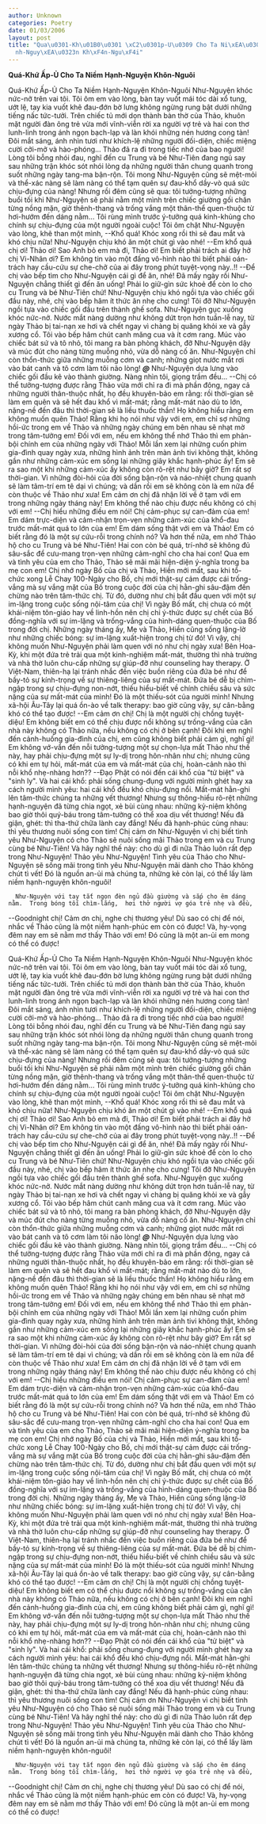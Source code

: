 ```yaml
---
author: Unknown
categories: Poetry
date: 01/03/2006
layout: post
title: "Qua\u0301-Kh\u01B0\u0301 \xC2\u0301p-U\u0309 Cho Ta Ni\xEA\u0300m Ha\u0323\
  nh-Nguy\xEA\u0323n Kh\xF4n-Ngu\xF4i"
---
```


**Quá-Khứ Ấp-Ủ Cho Ta Niềm Hạnh-Nguyện Khôn-Nguôi**

Quá-Khứ Ấp-Ủ Cho Ta Niềm Hạnh-Nguyện Khôn-Nguôi
     Như-Nguyện khóc nức-nở trên vai tôi.  Tôi ôm em vào lòng, bàn tay vuốt mái tóc dài xổ tung, ướt lệ, tay kia vuốt khẽ đau-đớn bờ lưng không ngừng rung bật dưới những tiếng nấc tức-tưởi.  Trên chiếc tủ mới dọn thành bàn thờ của Thảo, khuôn mặt người đàn ông trẻ vừa mới vĩnh-viễn rời xa người vợ trẻ và hai con thơ lunh-linh trong ánh ngọn bạch-lạp và làn khói những nén hương cong tàn!  Đôi mắt sáng, ánh nhìn tươi như khích-lệ những người đối-diện, chiếc miệng cười cởi-mở và hào-phóng...  Thảo đã ra đi trong tiếc nhớ của bao người!  Lòng tôi bỗng nhói đau, nghĩ đến cu Trung và bé Như-Tiên đang ngủ say sau những trận khóc sót nhói lòng dạ những người thân chung quanh trong suốt những ngày tang-ma bận-rộn.  Tôi mong Như-Nguyện cũng sẽ mệt-mỏi và thể-xác nàng sẽ làm nàng có thể tạm quên sự đau-khổ dầy-vò quá sức chịu-đựng của nàng!  Nhưng rồi đêm cũng sẽ qua:  tôi tưởng-tượng những buổi tối khi Như-Nguyện sẽ phải nằm một mình trên chiếc giường gối chăn từng nồng mặn, giờ thênh-thang và trống vắng một thân-thể quen-thuộc từ hơi-hướm đến dáng nằm...  Tôi rùng mình trước ý-tưởng quá kinh-khủng cho chính sự chịu-đựng của một người ngoài cuộc!
      Tôi ôm chặt Như-Nguyện vào lòng, khẽ than một mình,
--Khổ quá!  Khóc xong rồi thì sẽ đau mắt và khó chịu nữa!  Như-Nguyện chịu khó ăn một chút gì vào nhé!
--Em khổ quá chị ơi!  Thảo ơi!  Sao Anh bỏ em mà đi, Thảo ơi!  Em biết phải trách ai đây hở chị Vi-Nhân ơi?  Em không tin vào một đấng vô-hình nào thì biết phải oán-trách hay cầu-cứu sự che-chở của ai đây trong phút tuyệt-vọng này..!!
--Để chị vào bếp tìm cho Như-Nguyện cái gì để ăn, nhé!  Đã mấy ngày rồi Như-Nguyện chẳng thiết gì đến ăn uống!  Phải lo giữ-gìn sức khoẻ để còn lo cho cu Trung và bé Như-Tiên chứ!  Như-Nguyện chịu khó ngồi tựa vào chiếc gối đầu này, nhé, chị vào bếp hâm ít thức ăn nhẹ cho cưng!
      Tôi đỡ Như-Nguyện ngồi tựa vào chiếc gối đầu trên thành ghế sofa.  Như-Nguyện gục xuống khóc nức-nở.  Nước mắt nàng dường như không dứt trọn hơn tuần-lễ nay, từ ngày Thảo bị tai-nạn xe hơi và chết ngay vì chàng bị quăng khỏi xe và gẫy xương cổ.  Tôi vào bếp hâm chút canh măng cua và ít cơm rang.  Múc vào chiếc bát sứ và tô nhỏ, tôi mang ra bàn phòng khách, đỡ Như-Nguyện dậy và múc đút cho nàng từng muỗng nhỏ, vừa dỗ nàng cố ăn.  Như-Nguyện chỉ còn thổn-thức giữa những muỗng cơm và canh;  những giọt nước mắt rơi vào bát canh và tô cơm làm tôi não lòng!
      ***@***
      Như-Nguyện dựa lưng vào chiếc gối đầu kê vào thành giường.  Nàng nhìn tôi, giọng trầm đều...
--Chị có thể tưởng-tượng được rằng Thảo vừa mới chỉ ra đi mà phần đông, ngay cả những người thân-thuộc nhất, họ đều khuyên-bảo em rằng:  rồi thời-gian sẽ làm em quên và sẽ hết đau khổ vì mất-mát;  rằng mất-mát nào dù to lớn, nặng-nề đến đâu thì thời-gian sẽ là liều thuốc thần!  Họ không hiểu rằng em không muốn quên Thảo!  Rằng khi họ nói như vậy với em, em chỉ sợ những hồi-ức trong em về Thảo và những ngày chúng em bên nhau sẽ nhạt mờ trong tâm-tưởng em!  Đối với em, nếu em không thể nhớ Thảo thì em phản-bội chính em của những ngày với Thảo!  Mỗi lần xem lại những cuốn phim gia-đình quay ngày xưa, những hình ảnh trên màn ảnh tivi không thật, không gần như những cảm-xúc em sống lại những giây khắc hạnh-phúc ấy!  Em sẽ ra sao một khi những cảm-xúc ấy không còn rõ-rệt như bây giờ?  Em rất sợ thời-gian.  Vì những đòi-hỏi của đời sống bận-rộn và náo-nhiệt chung quanh sẽ làm tâm-trí em tê dại vì chúng;  và dần rồi em sẽ không còn là em nữa để còn thuộc về Thảo như xưa!  Em cảm ơn chị đã nhận lời về ở tạm với em trong những ngày tháng này!  Em không thể nào chịu được nếu không có chị với em!
--Chị hiểu những điều em nói!  Chị cảm-phục sự can-đảm của em!  Em dám trực-diện và cảm-nhận trọn-vẹn những cảm-xúc của khổ-đau trước mất-mát quá to lớn của em!  Em dám sống thật với em và Thảo!  Em có biết rằng đó là một sự cứu-rỗi trong chính nó?  Và hơn thế nữa, em nhớ Thảo hộ cho cu Trung và bé Như-Tiên!  Hai con còn bé quá, trí-nhớ sẽ không đủ sâu-sắc để cưu-mang trọn-vẹn những cảm-nghĩ cho cha hai con!  Qua em và tình yêu của em cho Thảo, Thảo sẽ mãi mãi hiện-diện ý-nghĩa trong ba mẹ con em!  Chị nhớ ngày Bố của chị và Thảo, Hiền mới mất,  sau khi tổ-chức xong Lễ Chay 100-Ngày cho Bố,  chị mới thật-sự cảm được cái trống-vắng mà sự vắng mặt của Bố trong cuộc đời của chị hằn-ghi sâu-đậm đến chừng nào trên tâm-thức chị.  Từ đó, dường như chị bắt đầu quen với một sự im-lặng trong cuộc sống nội-tâm của chị!  Vì ngày Bố mất, chị chưa có một khái-niệm tôn-giáo hay về linh-hồn nên chị chỉ ý-thức được sự chết của Bố đồng-nghĩa với sự im-lặng và trống-vắng của hình-dáng quen-thuộc của Bố trong đời chị.  Những ngày tháng ấy, Mẹ và Thảo, Hiền cũng sống lặng-lờ như những chiếc bóng:  sự im-lặng xuất-hiện trong chị từ đó!  Vì vậy, chị không muốn Như-Nguyện phải làm quen với nó như chị ngày xưa!  Bên Hoa-Kỳ, khi một đứa trẻ trải qua một kinh-nghiệm mất-mát, thường thì nhà trường và nhà thờ luôn chu-cấp những sự giúp-đỡ như counseling hay therapy.  Ở Việt-Nam, thiên-hạ lại tránh nhắc đến việc buồn riêng của đứa bé như để bầy-tỏ sự kính-trọng về sự thiêng-liêng của sự mất-mát.  Đứa bé dễ bị chìm-ngập trong sự chịu-đựng non-nớt, thiếu hiểu-biết về chính chiều sâu và sức nặng của sự mất-mát của mình!  Đó là một thiếu-sót của người mình!  Nhưng xã-hội Âu-Tây lại quá ồn-ào về talk therapy:  bao giờ cũng vậy, sự cân-bằng khó có thể tạo được!
--Em cảm ơn chị!  Chị là một người chị chồng tuyệt-diệu!  Em không biết em có thể chịu được nổi không sự trống-vắng của căn nhà này không có Thảo nữa, nếu không có chị ở bên cạnh!  Đôi khi em nghĩ đến cảnh-huống gia-đình của chị, em cũng không biết phải cảm gì, nghĩ gì!  Em không vớ-vẩn đến nỗi tưởng-tượng một sự chọn-lựa mất Thảo như thế này, hay phải chịu-đựng một sự ly-dị trong hôn-nhân như chị;  nhưng cũng có khi em tự hỏi,  mất-mát của em và mất-mát của chị,  hoàn-cảnh nào thì nỗi khổ nhẹ-nhàng hơn??
--Đạo Phật có nói đến cái khổ của "tử biệt" và "sinh ly".  Và hai cái khổ: phải sống chung-đụng với người mình ghét hay xa cách người mình yêu: hai cái khổ đều khó chịu-đựng nổi.  Mất-mát hằn-ghi lên tâm-thức chúng ta những vết thương!  Nhưng sự thông-hiểu rõ-rệt những hạnh-nguyện đã từng chia ngọt, xẻ bùi cùng nhau:  những kỷ-niệm không bao giờ thôi quý-báu trong tâm-tưởng có thể xoa dịu vết thương!  Nếu đã giận, ghét:  thì tha-thứ chữa lành cay đắng!  Nếu đã hạnh-phúc cùng nhau: thì yêu thương nuôi sống con tim!  Chị cảm ơn Như-Nguyện vì chị biết tình yêu Như-Nguyện có cho Thảo sẽ nuôi sống mãi Thảo trong em và cu Trung cùng bé Như-Tiên!  Và hãy nghĩ thế này:  cho dù gì đi nữa Thảo luôn rất đẹp trong Như-Nguyện!  Thảo yêu Như-Nguyện!  Tình yêu của Thảo cho Như-Nguyện sẽ sống mãi trong tình yêu Như-Nguyện mãi dành cho Thảo không chút tì vết!  Đó là nguồn an-ủi mà chúng ta, những kẻ còn lại, có thể lấy làm niềm hạnh-nguyện khôn-nguôi!

      Như-Nguyện với tay tắt ngọn đèn ngủ đầu giường và sắp cho êm dáng nằm.  Trong bóng tối chìm-lắng,  hơi thở người vợ góa trẻ nhẹ và đều,
--Goodnight chị!  Cảm ơn chị, nghe chị thương yêu!  Dù sao có chị để nói, nhắc về Thảo cũng là một niềm hạnh-phúc em còn có được!  Và, hy-vọng đêm nay em sẽ nằm mơ thấy Thảo với em!  Đó cũng là một an-ủi em mong có thể có được!

Quá-Khứ Ấp-Ủ Cho Ta Niềm Hạnh-Nguyện Khôn-Nguôi
     Như-Nguyện khóc nức-nở trên vai tôi.  Tôi ôm em vào lòng, bàn tay vuốt mái tóc dài xổ tung, ướt lệ, tay kia vuốt khẽ đau-đớn bờ lưng không ngừng rung bật dưới những tiếng nấc tức-tưởi.  Trên chiếc tủ mới dọn thành bàn thờ của Thảo, khuôn mặt người đàn ông trẻ vừa mới vĩnh-viễn rời xa người vợ trẻ và hai con thơ lunh-linh trong ánh ngọn bạch-lạp và làn khói những nén hương cong tàn!  Đôi mắt sáng, ánh nhìn tươi như khích-lệ những người đối-diện, chiếc miệng cười cởi-mở và hào-phóng...  Thảo đã ra đi trong tiếc nhớ của bao người!  Lòng tôi bỗng nhói đau, nghĩ đến cu Trung và bé Như-Tiên đang ngủ say sau những trận khóc sót nhói lòng dạ những người thân chung quanh trong suốt những ngày tang-ma bận-rộn.  Tôi mong Như-Nguyện cũng sẽ mệt-mỏi và thể-xác nàng sẽ làm nàng có thể tạm quên sự đau-khổ dầy-vò quá sức chịu-đựng của nàng!  Nhưng rồi đêm cũng sẽ qua:  tôi tưởng-tượng những buổi tối khi Như-Nguyện sẽ phải nằm một mình trên chiếc giường gối chăn từng nồng mặn, giờ thênh-thang và trống vắng một thân-thể quen-thuộc từ hơi-hướm đến dáng nằm...  Tôi rùng mình trước ý-tưởng quá kinh-khủng cho chính sự chịu-đựng của một người ngoài cuộc!
      Tôi ôm chặt Như-Nguyện vào lòng, khẽ than một mình,
--Khổ quá!  Khóc xong rồi thì sẽ đau mắt và khó chịu nữa!  Như-Nguyện chịu khó ăn một chút gì vào nhé!
--Em khổ quá chị ơi!  Thảo ơi!  Sao Anh bỏ em mà đi, Thảo ơi!  Em biết phải trách ai đây hở chị Vi-Nhân ơi?  Em không tin vào một đấng vô-hình nào thì biết phải oán-trách hay cầu-cứu sự che-chở của ai đây trong phút tuyệt-vọng này..!!
--Để chị vào bếp tìm cho Như-Nguyện cái gì để ăn, nhé!  Đã mấy ngày rồi Như-Nguyện chẳng thiết gì đến ăn uống!  Phải lo giữ-gìn sức khoẻ để còn lo cho cu Trung và bé Như-Tiên chứ!  Như-Nguyện chịu khó ngồi tựa vào chiếc gối đầu này, nhé, chị vào bếp hâm ít thức ăn nhẹ cho cưng!
      Tôi đỡ Như-Nguyện ngồi tựa vào chiếc gối đầu trên thành ghế sofa.  Như-Nguyện gục xuống khóc nức-nở.  Nước mắt nàng dường như không dứt trọn hơn tuần-lễ nay, từ ngày Thảo bị tai-nạn xe hơi và chết ngay vì chàng bị quăng khỏi xe và gẫy xương cổ.  Tôi vào bếp hâm chút canh măng cua và ít cơm rang.  Múc vào chiếc bát sứ và tô nhỏ, tôi mang ra bàn phòng khách, đỡ Như-Nguyện dậy và múc đút cho nàng từng muỗng nhỏ, vừa dỗ nàng cố ăn.  Như-Nguyện chỉ còn thổn-thức giữa những muỗng cơm và canh;  những giọt nước mắt rơi vào bát canh và tô cơm làm tôi não lòng!
      ***@***
      Như-Nguyện dựa lưng vào chiếc gối đầu kê vào thành giường.  Nàng nhìn tôi, giọng trầm đều...
--Chị có thể tưởng-tượng được rằng Thảo vừa mới chỉ ra đi mà phần đông, ngay cả những người thân-thuộc nhất, họ đều khuyên-bảo em rằng:  rồi thời-gian sẽ làm em quên và sẽ hết đau khổ vì mất-mát;  rằng mất-mát nào dù to lớn, nặng-nề đến đâu thì thời-gian sẽ là liều thuốc thần!  Họ không hiểu rằng em không muốn quên Thảo!  Rằng khi họ nói như vậy với em, em chỉ sợ những hồi-ức trong em về Thảo và những ngày chúng em bên nhau sẽ nhạt mờ trong tâm-tưởng em!  Đối với em, nếu em không thể nhớ Thảo thì em phản-bội chính em của những ngày với Thảo!  Mỗi lần xem lại những cuốn phim gia-đình quay ngày xưa, những hình ảnh trên màn ảnh tivi không thật, không gần như những cảm-xúc em sống lại những giây khắc hạnh-phúc ấy!  Em sẽ ra sao một khi những cảm-xúc ấy không còn rõ-rệt như bây giờ?  Em rất sợ thời-gian.  Vì những đòi-hỏi của đời sống bận-rộn và náo-nhiệt chung quanh sẽ làm tâm-trí em tê dại vì chúng;  và dần rồi em sẽ không còn là em nữa để còn thuộc về Thảo như xưa!  Em cảm ơn chị đã nhận lời về ở tạm với em trong những ngày tháng này!  Em không thể nào chịu được nếu không có chị với em!
--Chị hiểu những điều em nói!  Chị cảm-phục sự can-đảm của em!  Em dám trực-diện và cảm-nhận trọn-vẹn những cảm-xúc của khổ-đau trước mất-mát quá to lớn của em!  Em dám sống thật với em và Thảo!  Em có biết rằng đó là một sự cứu-rỗi trong chính nó?  Và hơn thế nữa, em nhớ Thảo hộ cho cu Trung và bé Như-Tiên!  Hai con còn bé quá, trí-nhớ sẽ không đủ sâu-sắc để cưu-mang trọn-vẹn những cảm-nghĩ cho cha hai con!  Qua em và tình yêu của em cho Thảo, Thảo sẽ mãi mãi hiện-diện ý-nghĩa trong ba mẹ con em!  Chị nhớ ngày Bố của chị và Thảo, Hiền mới mất,  sau khi tổ-chức xong Lễ Chay 100-Ngày cho Bố,  chị mới thật-sự cảm được cái trống-vắng mà sự vắng mặt của Bố trong cuộc đời của chị hằn-ghi sâu-đậm đến chừng nào trên tâm-thức chị.  Từ đó, dường như chị bắt đầu quen với một sự im-lặng trong cuộc sống nội-tâm của chị!  Vì ngày Bố mất, chị chưa có một khái-niệm tôn-giáo hay về linh-hồn nên chị chỉ ý-thức được sự chết của Bố đồng-nghĩa với sự im-lặng và trống-vắng của hình-dáng quen-thuộc của Bố trong đời chị.  Những ngày tháng ấy, Mẹ và Thảo, Hiền cũng sống lặng-lờ như những chiếc bóng:  sự im-lặng xuất-hiện trong chị từ đó!  Vì vậy, chị không muốn Như-Nguyện phải làm quen với nó như chị ngày xưa!  Bên Hoa-Kỳ, khi một đứa trẻ trải qua một kinh-nghiệm mất-mát, thường thì nhà trường và nhà thờ luôn chu-cấp những sự giúp-đỡ như counseling hay therapy.  Ở Việt-Nam, thiên-hạ lại tránh nhắc đến việc buồn riêng của đứa bé như để bầy-tỏ sự kính-trọng về sự thiêng-liêng của sự mất-mát.  Đứa bé dễ bị chìm-ngập trong sự chịu-đựng non-nớt, thiếu hiểu-biết về chính chiều sâu và sức nặng của sự mất-mát của mình!  Đó là một thiếu-sót của người mình!  Nhưng xã-hội Âu-Tây lại quá ồn-ào về talk therapy:  bao giờ cũng vậy, sự cân-bằng khó có thể tạo được!
--Em cảm ơn chị!  Chị là một người chị chồng tuyệt-diệu!  Em không biết em có thể chịu được nổi không sự trống-vắng của căn nhà này không có Thảo nữa, nếu không có chị ở bên cạnh!  Đôi khi em nghĩ đến cảnh-huống gia-đình của chị, em cũng không biết phải cảm gì, nghĩ gì!  Em không vớ-vẩn đến nỗi tưởng-tượng một sự chọn-lựa mất Thảo như thế này, hay phải chịu-đựng một sự ly-dị trong hôn-nhân như chị;  nhưng cũng có khi em tự hỏi,  mất-mát của em và mất-mát của chị,  hoàn-cảnh nào thì nỗi khổ nhẹ-nhàng hơn??
--Đạo Phật có nói đến cái khổ của "tử biệt" và "sinh ly".  Và hai cái khổ: phải sống chung-đụng với người mình ghét hay xa cách người mình yêu: hai cái khổ đều khó chịu-đựng nổi.  Mất-mát hằn-ghi lên tâm-thức chúng ta những vết thương!  Nhưng sự thông-hiểu rõ-rệt những hạnh-nguyện đã từng chia ngọt, xẻ bùi cùng nhau:  những kỷ-niệm không bao giờ thôi quý-báu trong tâm-tưởng có thể xoa dịu vết thương!  Nếu đã giận, ghét:  thì tha-thứ chữa lành cay đắng!  Nếu đã hạnh-phúc cùng nhau: thì yêu thương nuôi sống con tim!  Chị cảm ơn Như-Nguyện vì chị biết tình yêu Như-Nguyện có cho Thảo sẽ nuôi sống mãi Thảo trong em và cu Trung cùng bé Như-Tiên!  Và hãy nghĩ thế này:  cho dù gì đi nữa Thảo luôn rất đẹp trong Như-Nguyện!  Thảo yêu Như-Nguyện!  Tình yêu của Thảo cho Như-Nguyện sẽ sống mãi trong tình yêu Như-Nguyện mãi dành cho Thảo không chút tì vết!  Đó là nguồn an-ủi mà chúng ta, những kẻ còn lại, có thể lấy làm niềm hạnh-nguyện khôn-nguôi!

      Như-Nguyện với tay tắt ngọn đèn ngủ đầu giường và sắp cho êm dáng nằm.  Trong bóng tối chìm-lắng,  hơi thở người vợ góa trẻ nhẹ và đều,
--Goodnight chị!  Cảm ơn chị, nghe chị thương yêu!  Dù sao có chị để nói, nhắc về Thảo cũng là một niềm hạnh-phúc em còn có được!  Và, hy-vọng đêm nay em sẽ nằm mơ thấy Thảo với em!  Đó cũng là một an-ủi em mong có thể có được!
